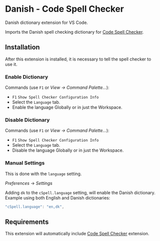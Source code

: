 # Danish - Code Spell Checker

Danish dictionary extension for VS Code.

Imports the Danish spell checking dictionary for [Code Spell Checker](https://marketplace.visualstudio.com/items?itemName=streetsidesoftware.code-spell-checker).



## Installation

After this extension is installed, it is necessary to tell the spell checker to use it.

### Enable Dictionary

Commands (use `F1` or *View -> Command Palette...*):
- `F1` `Show Spell Checker Configuration Info`
- Select the `Language` tab.
- Enable the language Globally or in just the Workspace.

### Disable Dictionary

Commands (use `F1` or *View -> Command Palette...*):
- `F1` `Show Spell Checker Configuration Info`
- Select the `Language` tab.
- Disable the language Globally or in just the Workspace.

### Manual Settings

This is done with the `language` setting.

*Preferences* -> *Settings*

Adding `dk` to the `cSpell.language` setting, will enable the Danish dictionary.
Example using both English and Danish dictionaries:
```javascript
"cSpell.language": "en,dk",
```



## Requirements
This extension will automatically include [Code Spell Checker](https://marketplace.visualstudio.com/items?itemName=streetsidesoftware.code-spell-checker) extension.
